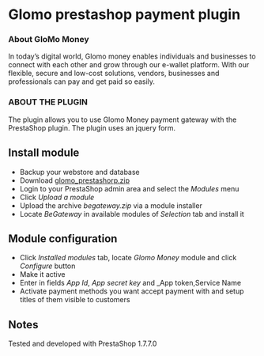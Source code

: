 # Glomo prestashop payment plugin

### About GloMo Money

In today’s digital world, Glomo money enables individuals and businesses to connect with each other and grow through our e-wallet platform. With our flexible, secure and low-cost solutions, vendors, businesses and professionals can pay and get paid so easily.

 ### ABOUT THE PLUGIN

The plugin allows you to use Glomo Money payment gateway with the PrestaShop plugin. The plugin uses an jquery form.

## Install module

  * Backup your webstore and database
  * Download [glomo_prestashorp.zip](https://github.com/glomoapp/glomo_prestashop_payment_plugin/blob/master/glomo_prestashorp.zip)
  * Login to your PrestaShop admin area and select the _Modules_ menu
  * Click _Upload a module_
  * Upload the archive _begateway.zip_ via a module installer
  * Locate _BeGateway_ in available modules of _Selection_ tab and install it

## Module configuration

  * Click _Installed modules_ tab, locate _Glomo Money_ module and click _Configure_ button
  * Make it active
  * Enter in fields _App Id_, _App secret key_  and _App token,Service Name 
  * Activate payment methods you want accept payment with and setup titles of them visible to customers
  
## Notes

Tested and developed with PrestaShop 1.7.7.0

